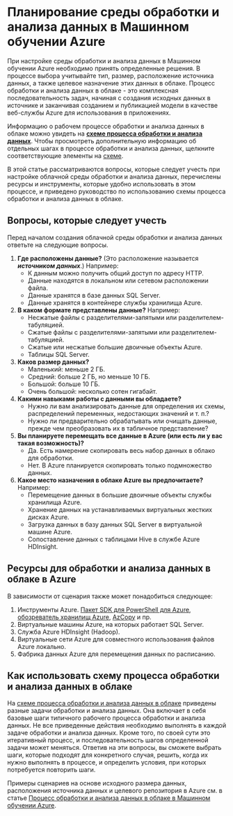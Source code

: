 <properties 
	pageTitle="Планирование облачной среды обработки и анализа данных | Azure" 
	description="Планирование облачной среды обработки и анализа данных" 
	metaKeywords="" 
	services="machine-learning" 
	solutions="" 
	documentationCenter="" 
	authors="msolhab"
	manager="paulettm" 
	editor="cgronlun" />

<tags 
	ms.service="machine-learning" 
	ms.workload="data-services" 
	ms.tgt_pltfrm="na" 
	ms.devlang="na" 
	ms.topic="article" 
	ms.date="03/24/2015" 
	ms.author="mohabib;bradsev" /> 


# Планирование среды обработки и анализа данных в Машинном обучении Azure

При настройке среды обработки и анализа данных в Машинном обучении Azure необходимо принять определенные решения. В процессе выбора учитывайте тип, размер, расположение источника данных, а также целевое назначение этих данных в облаке. Процесс обработки и анализа данных в облаке - это комплексная последовательность задач, начиная с создания исходных данных в источнике и заканчивая созданием и публикацией модели в качестве веб-службы Azure для использования в приложениях.

Информацию о рабочем процессе обработки и анализа данных в облаке можно увидеть на **[схеме процесса обработки и анализа данных](machine-learning-data-science-how-to-create-machine-learning-service.md)**. Чтобы просмотреть дополнительную информацию об отдельных шагах в процессе обработки и анализа данных, щелкните соответствующие элементы на [схеме](machine-learning-data-science-how-to-create-machine-learning-service.md).

В этой статье рассматриваются вопросы, которые следует учесть при настройке облачной среды обработки и анализа данных, перечислены ресурсы и инструменты, которые удобно использовать в этом процессе, и приведено руководство по использованию схемы процесса обработки и анализа данных в облаке.

## Вопросы, которые следует учесть

Перед началом создания облачной среды обработки и анализа данных ответьте на следующие вопросы.

1. **Где расположены данные?** (Это расположение называется ***источником данных***.) Например:
	- К данным можно получить общий доступ по адресу HTTP.
	- Данные находятся в локальном или сетевом расположении файла.
	- Данные хранятся в базе данных SQL Server.
	- Данные хранятся в контейнере службы хранилища Azure.
2. **В каком формате представлены данные?** Например:
    - Несжатые файлы с разделителями-запятыми или разделителем-табуляцией.
    - Сжатые файлы с разделителями-запятыми или разделителем-табуляцией.
	- Сжатые или несжатые большие двоичные объекты Azure.
	- Таблицы SQL Server.
3. **Каков размер данных?**
    - Маленький: меньше 2 ГБ.
    - Средний: больше 2 ГБ, но меньше 10 ГБ.
	- Большой: больше 10 ГБ.
	- Очень большой: несколько сотен гигабайт.
4. **Какими навыками работы с данными вы обладаете?**
    - Нужно ли вам анализировать данные для определения их схемы, распределений переменных, недостающих значений и т. п.? 
	- Нужно ли предварительно обрабатывать или очищать данные, прежде чем преобразовать их в табличное представление? 
5. **Вы планируете перемещать все данные в Azure (или есть ли у вас такая возможность)?**
    - Да. Есть намерение скопировать весь набор данных в облако для обработки.
	- Нет. В Azure планируется скопировать только подмножество данных.
6. **Какое место назначения в облаке Azure вы предпочитаете?** Например:
	- Перемещение данных в большие двоичные объекты службы хранилища Azure.
	- Хранение данных на устанавливаемых виртуальных жестких дисках Azure.
	- Загрузка данных в базу данных SQL Server в виртуальной машине Azure.
	- Сопоставление данных с таблицами Hive в службе Azure HDInsight.

## Ресурсы для обработки и анализа данных в облаке в Azure

В зависимости от сценария также может понадобиться следующее:

1.  Инструменты Azure. [Пакет SDK для PowerShell для Azure](install-configure-powershell.md), [обозреватель хранилищ Azure](http://azurestorageexplorer.codeplex.com/), [AzCopy](storage/storage-use-azcopy.md) и пр.
2.  Виртуальные машины Azure, на которых работает SQL Server.
3.  Служба Azure HDInsight (Hadoop).
4.  Виртуальные сети Azure для совместного использования файлов Azure локально.
5.  Фабрика данных Azure для перемещения данных по расписанию.


## Как использовать схему процесса обработки и анализа данных в облаке

На [схеме процесса обработки и анализа данных в облаке](machine-learning-data-science-how-to-create-machine-learning-service.md) приведены разные задачи обработки и анализа данных. Она включает в себя базовые шаги типичного рабочего процесса обработки и анализа данных. Не все приведенные действия необходимо выполнять в каждой задаче обработки и анализа данных. Кроме того, по своей сути это итеративный процесс, и последовательность шагов определенной задачи может меняться. Ответив на эти вопросы, вы сможете выбрать шаги, которые подходят для конкретного случая, решить, когда их нужно выполнять в процессе, и определить условия, при которых потребуется повторить шаги.

Примеры сценариев на основе исходного размера данных, расположения источника данных и целевого репозитория в Azure см. в статье [Процесс обработки и анализа данных в облаке в Машинном обучении Azure](hmachine-learning-data-science-plan-sample-scenarios.md).



<!--HONumber=49-->